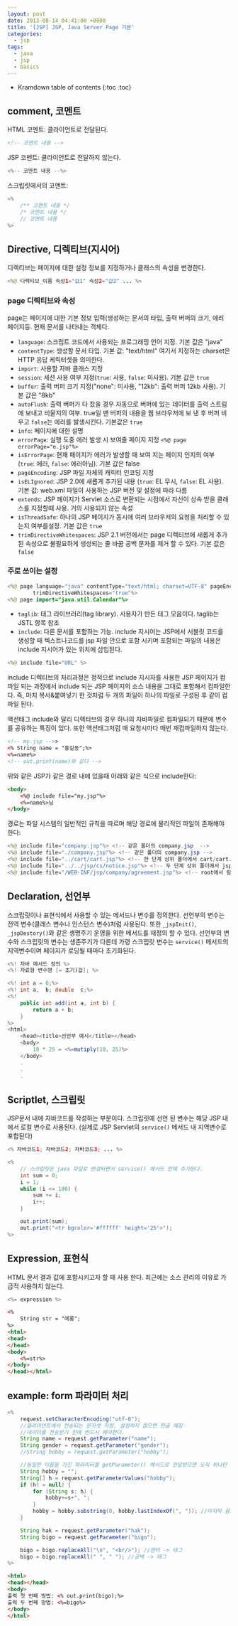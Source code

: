 ```yaml
---
layout: post
date: 2013-08-14 04:41:00 +0900
title: '[JSP] JSP, Java Server Page 기본'
categories:
  - jsp
tags:
  - java
  - jsp
  - basics
---
```


* Kramdown table of contents
{:toc .toc}

## comment, 코멘트

HTML 코멘트: 클라이언트로 전달된다.

```html
<!-- 코멘트 내용 -->
```

JSP 코멘트: 클라이언트로 전달하지 않는다.

```java
<%-- 코멘트 내용 --%>
```

스크립릿에서의 코멘트:

```java
<%
    /** 코멘트 내용 */
    /* 코멘트 내용 */
    // 코멘트 내용
%>
```

## Directive, 디렉티브(지시어)

디렉티브는 페이지에 대한 설정 정보를 지정하거나 클래스의 속성을 변경한다.

```java
<%@ 디렉티브_이름 속성1="값1" 속성2="값2" ... %>
```

### page 디렉티브와 속성

page는 페이지에 대한 기본 정보 입력(생성하는 문서의 타입, 출력 버퍼의 크기, 에러 페이지등. 현재 문서를 나타내는 객체다.

- `language`: 스크립트 코드에서 사용되는 프로그래밍 언어 지정. 기본 값은 "java"
- `contentType`: 생성할 문서 타입. 기본 값: "text/html" 여기서 지정하는 charset은 HTTP 응답 케릭터셋을 의미한다.
- `import`: 사용할 자바 클래스 지정
- `session`: 세션 사용 여부 지정(`true`: 사용, `false`: 미사용). 기본 값은 `true`
- `buffer`: 출력 버퍼 크기 지정("none": 미사용, "12kb": 출력 버퍼 12kb 사용). 기본 값은 "8kb"
- `autoFlush`: 출력 버퍼가 다 찼을 경우 자동으로 버퍼에 있는 데이터를 출력 스트림에 보내고 비울지의 여부. true일 땐 버퍼의 내용을 웹 브라우저에 보 낸 후 버퍼 비우고 `false`는 에러를 발생시킨다. 기본값은 `true`
- `info`: 페이지에 대한 설명
- `errorPage`: 실행 도중 에러 발생 시 보여줄 페이지 지정 `<%@ page errorPage="e.jsp"%>`
- `isErrorPage`: 현재 패이지가 에러가 발생할 때 보여 지는 페이지 인지의 여부(`true`: 에러, `false`: 에러아님). 기본 값은 false
- `pageEncoding`: JSP 파일 자체의 캐릭터 인코딩 지정
- `isELIgnored`: JSP 2.0에 새롭게 추가된 내용 (`true`: EL 무시, `false`: EL 사용). 기본 값: web.xml 파일이 사용하는 JSP 버전 및 설정에 따라 다름
- `extends`: JSP 페이지가 Servlet 소스로 변환되는 시점에서 자신이 상속 받을 클래스를 지정할때 사용. 거의 사용되지 않는 속성
- `isThreadSafe`: 하나의 JSP 페이지가 동시에 여러 브라우저의 요청을 처리할 수 있는지 여부를설정. 기본 값은 `true`
- `trimDirectiveWhitespaces`: JSP 2.1 버전에서는 page 디렉티브에 새롭게 추가된 속성으로 불필요하게 생성되는 줄 바꿈 공백 문자를 제거 할 수 있다. 기본 값은 `false`

### 주로 쓰이는 설정

```java
<%@ page language="java" contentType="text/html; charset=UTF-8" pageEncoding="UTF-8"
        trimDirectiveWhitespaces="true"%>
<%@ page import="java.util.Calendar"%>
```

- `taglib`: 태그 라이브러리(tag library). 사용자가 만든 태그 모음이다. taglib는 JSTL 항목 참조
- `include`: 다른 문서를 포함하는 기능. include 지시어는 JSP에서 서블릿 코드를 생성할 때 텍스트나코드를 jsp 파일 안으로 포함 시키며 포함되는 파일의 내용은 include 지시어가 있는 위치에 삽입된다.

```java
<%@ include file="URL" %>
```

include 디렉티브의 처리과정은 정적으로 include 지시자를 사용한 JSP 페이지가 컴파일 되는 과정에서 include 되는 JSP 페이지의 소스 내용을 그대로 포함해서 컴파일한다. 즉, 마치 복사&붙여넣기 한 것처럼 두 개의 파일이 하나의 파일로 구성된 후 같이 컴파일 된다.

액션태그 include와 달리 디렉티브의 경우 하나의 자바파일로 컴파일되기 때문에 변수를 공유하는 특징이 있다. 또한 액션태그처럼 매 요청시마다 매번 재컴파일하지 않는다.

```html
<!-- my.jsp -->>
<% String name = "홍길동";%>
<%=name%>
<!-- out.print(name)와 같다 -->
```

위와 같은 JSP가 같은 경로 내에 있을때 아래와 같은 식으로 include한다:

```html
<body>
    <%@ include file="my.jsp"%>
    <%=name%>님
</body>
```

경로는 파일 시스템의 일반적인 규칙을 따르며 해당 경로에 물리적인 파일이 존재해야 한다:

```java
<%@ include file="company.jsp"%> <!-- 같은 폴더의 company.jsp  -->
<%@ include file="./company.jsp"%> <!-- 같은 폴더의 company.jsp -->
<%@ include file="../cart/cart.jsp"%> <!-- 한 단계 상위 폴더에서 cart/cart.jsp 탐색 -->
<%@ include file="../../jsp/cs/notice.jsp"%> <!-- 두 단계 상위 폴더에서 jsp/cs/notice.jsp 탐색 -->
<%@ include file="/WEB-INF/jsp/company/agreement.jsp"%> <!-- root에서 탐색한다. ex) WebContent -->
```

## Declaration, 선언부

스크립릿이나 표현식에서 사용할 수 있는 메서드나 변수를 정의한다. 선언부의 변수는 전역 변수(클래스 변수나 인스턴스 변수)처럼 사용된다. 또한 `_jspInit()`, `_jspDestory()`와 같은 생명주기 운영을 위한 메서드를 재정의 할 수 있다. 선언부의 변수와 스크립릿의 변수는 생존주기가 다른데 가령 스크립릿 변수는 `service()` 메서드의 지역변수이며 페이지가 로딩될 때마다 초기화된다.

```java
<%! 자바 메서드 정의 %>
<%! 자료형 변수명 [= 초기)값]; %>
```

```java
<%! int a = 0;%>
<%! int a,  b; double  c;%>
<%!
    public int add(int a, int b) {
        return a + b;
    }
%>
<html>
    <head><title>선언부 예시</title></head>
    <body>
        10 * 25 = <%=mutiply(10, 25)%>
    </body>
    .
    .
    .
```

## Scriptlet, 스크립릿

JSP문서 내에 자바코드를 작성하는 부분이다. 스크립릿에 선언 된 변수는 해당 JSP 내에서 로컬 변수로 사용된다. (실제로 JSP Servlet의 `service()` 메서드 내 지역변수로 포함된다)

```java
<% 자바코드1; 자바코드2; 자바코드3; ... %>
```

```java
<%
    // 스크립릿은 java 파일로 변경되면서 service() 메서드 안에 추가된다.
    int sum = 0;
    i = 1;
    while (i <= 100) {
        sum += i;
        i++;
    }

    out.print(sum);
    out.print("<tr bgcolor='#ffffff' height='25'>");
%>
```

## Expression, 표현식

HTML 문서 결과 값에 포함시키고자 할 때 사용 한다. 최근에는 소스 관리의 이유로 가급적 사용하지 않는다.

```java
<%= expression %>
```

```html
<%
    String str = "메롱";
%>
<html>
<head>
</head>
<body>
    <%=str%>
</body>
</head></html>
```

## example: form 파라미터 처리

```java
<%
    request.setCharacterEncoding("utf-8");
    //클라이언트에서 전송되는 문자셋 지정. 설정하지 않으면 한글 깨짐
    //데이터를 전송받기 전에 반드시 해야한다.
    String name = request.getParameter("name");
    String gender = request.getParameter("gender");
    //String hobby = request.getParameter("hobby");

    //동일한 이름을 가진 파라미터를 getParameter() 메서드로 전달받으면 오직 하나만 받을 수 있다.
    String hobby = "";
    String[] h = request.getParameterValues("hobby");
    if (h! = null) {
        for (String s: h) {
            hobby+=s+", ";
        }
        hobby = hobby.substring(0, hobby.lastIndexOf(", ")); //마지막 쉼표 제거
    }

    String hak = request.getParameter("hak");
    String bigo = request.getParameter("bigo");

    bigo = bigo.replaceAll("\n", "<br/>"); //엔터 -> 태그
    bigo = bigo.replaceAll(" ", " "); //공백 -> 태그
%>
```

```html
<html>
<head></head>
<body>
출력 첫 번째 방법: <% out.print(bigo);%>
출력 두 번째 방법: <%=bigo%>
</body>
</html>
```
